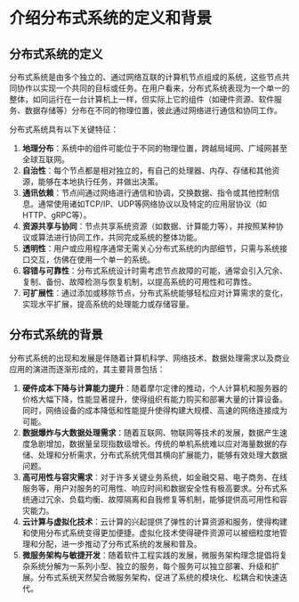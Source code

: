 # 介绍分布式系统的定义和背景

## **分布式系统的定义**

分布式系统是由多个独立的、通过网络互联的计算机节点组成的系统，这些节点共同协作以实现一个共同的目标或任务。在用户看来，分布式系统表现为一个单一的整体，如同运行在一台计算机上一样，但实际上它的组件（如硬件资源、软件服务、数据存储等）分布在不同的物理位置，彼此通过网络进行通信和协同工作。

分布式系统具有以下关键特征：

1. **地理分布**：系统中的组件可能位于不同的物理位置，跨越局域网、广域网甚至全球互联网。
2. **自治性**：每个节点都是相对独立的，有自己的处理器、内存、存储和其他资源，能够在本地执行任务，并做出决策。
3. **通讯依赖**：节点间通过网络进行通信和协调，交换数据、指令或其他控制信息。通常使用诸如TCP/IP、UDP等网络协议以及特定的应用层协议（如HTTP、gRPC等）。
4. **资源共享与协同**：节点共享系统资源（如数据、计算能力等），并按照某种协议或算法进行协同工作，共同完成系统的整体功能。
5. **透明性**：用户或应用程序通常无需关心分布式系统的内部细节，只需与系统接口交互，仿佛在使用一个单一的系统。
6. **容错与可靠性**：分布式系统设计时需考虑节点故障的可能，通常会引入冗余、复制、备份、故障检测与恢复机制，以提高系统的可用性和可靠性。
7. **可扩展性**：通过添加或移除节点，分布式系统能够轻松应对计算需求的变化，实现水平扩展，提高系统的处理能力或存储容量。

## **分布式系统的背景**

分布式系统的出现和发展是伴随着计算机科学、网络技术、数据处理需求以及商业应用的演进而逐渐形成的，其主要背景包括：

1. **硬件成本下降与计算能力提升**：随着摩尔定律的推动，个人计算机和服务器的价格大幅下降，性能显著提升，使得组织有能力购买和部署大量的计算设备。同时，网络设备的成本降低和性能提升使得构建大规模、高速的网络连接成为可能。
2. **数据爆炸与大数据处理需求**：随着互联网、物联网等技术的发展，数据产生速度急剧增加，数据量呈现指数级增长。传统的单机系统难以应对海量数据的存储、处理和分析需求，分布式系统凭借其横向扩展能力，能够有效处理大数据问题。
3. **高可用性与容灾需求**：对于许多关键业务系统，如金融交易、电子商务、在线服务等，用户对服务的可用性、响应时间和数据安全性有极高要求。分布式系统通过冗余、负载均衡、故障隔离和自我修复等机制，能够提供高可用性和容灾能力。
4. **云计算与虚拟化技术**：云计算的兴起提供了弹性的计算资源和服务，使得构建和使用分布式系统变得更加便捷。虚拟化技术使得硬件资源可以被细粒度地管理和分配，进一步推动了分布式系统的发展和普及。
5. **微服务架构与敏捷开发**：随着软件工程实践的发展，微服务架构理念提倡将复杂系统分解为一系列小型、独立的服务，每个服务可以独立部署、升级和扩展。分布式系统天然契合微服务架构，促进了系统的模块化、松耦合和快速迭代。